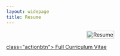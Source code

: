 ```yaml
---
layout: widepage
title: Resume
---
```

<div style="display: flex; justify-content: center; width: 100%; max-width: 1200px; margin: 0 auto;">
    <a href="{{ site.baseurl }}/assets/img/Rostal_Resume_2024.pdf" download>
        <img src="{{ site.baseurl }}/assets/img/Rostal_Resume_2024.png" alt="Resume" style="width: 100%; max-width: 1000px; height: auto;">
    </a>
</div>

<a href="{{ site.baseurl }}/assets/img/Rostal CV 09-24-2024.pdf" download> class="actionbtn">
      Full Curriculum Vitae
    </a>

